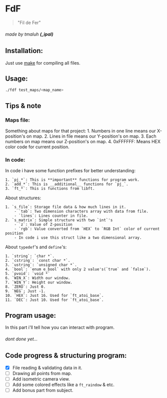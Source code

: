 # FdF
> "Fil de Fer"

###### made by tmaluh __(\_ipal)__

## Installation:

Just use [make](https://en.wikipedia.org/wiki/Makefile) for compiling all files.

## Usage:

```bash
./fdf test_maps/<map_name>
```

## Tips & note

### Maps file:

Something about maps for that project:
	1. Numbers in one line means our X-position's on map.
	2. Lines in file means our Y-position's on map.
	3. Each numbers on map means our Z-position's on map.
	4. 0xFFFFFF: Means HEX color code for current position.

### In code:

In code i have some function prefixes for better understanding:

	1. `pj_*`: This is **important** functions for program work.
	2. `add_*`: This is __additional__ functions for `pj_`.
	3. `ft_*`: This is functions from libft.

About structures:

	1. `s_file`: Storage file data & how much lines in it.
		- `tab`: Two dimension characters array with data from file.
		- `lines`: Lines counter in file.
	2. `s_matrix`: Simple structure with two `int`'s
		- `z`: Value of Z-position
		- `rgb`: Value converted from `HEX` to `RGB Int` color of current position
		- In code i use this struct like a two dimensional array.

About `typedef`'s and `define`'s:

	1. `string`: `char *`.
	2. `cstring`: `const char *`.
	3. `ustring`: `unsigned char *`.
	4. `bool`: `enum e_bool` with only 2 value's(`true` and `false`).
	5. `pvoid`: `void *`
	6. `WIN_X`: Width our window.
	7. `WIN_Y`: Height our window.
	8. `ZERO`: Just 0.
	9. `NEG`; Just -1.
	10. `HEX`: Just 16. Used for `ft_atoi_base`.
	11. `DEC`: Just 10. Used for `ft_atoi_base`.

## Program usage:

In this part i'll tell how you can interact with program.
###### dont done yet...

## Code progress & structuring program:

 - [x] File reading & validating data in it.
 - [ ] Drawing all points from map.
 - [ ] Add isometric camera view.
 - [ ] Add some colored effects like a `ft_raindow` & etc.
 - [ ] Add bonus part from subject.